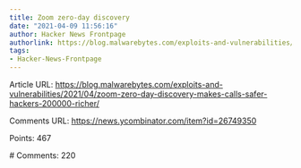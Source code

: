 ```yaml
---
title: Zoom zero-day discovery
date: "2021-04-09 11:56:16"
author: Hacker News Frontpage
authorlink: https://blog.malwarebytes.com/exploits-and-vulnerabilities/2021/04/zoom-zero-day-discovery-makes-calls-safer-hackers-200000-richer/
tags:
- Hacker-News-Frontpage
---
```


<p>Article URL: <a href="https://blog.malwarebytes.com/exploits-and-vulnerabilities/2021/04/zoom-zero-day-discovery-makes-calls-safer-hackers-200000-richer/">https://blog.malwarebytes.com/exploits-and-vulnerabilities/2021/04/zoom-zero-day-discovery-makes-calls-safer-hackers-200000-richer/</a></p>
<p>Comments URL: <a href="https://news.ycombinator.com/item?id=26749350">https://news.ycombinator.com/item?id=26749350</a></p>
<p>Points: 467</p>
<p># Comments: 220</p>
